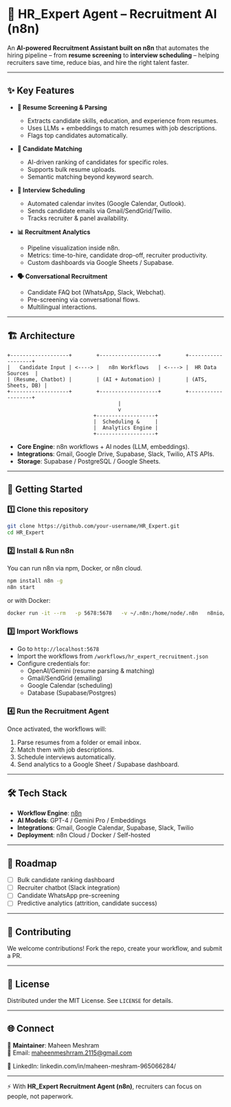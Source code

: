 # 🤖 HR_Expert Agent – Recruitment AI (n8n)  

An **AI-powered Recruitment Assistant built on n8n** that automates the hiring pipeline – from **resume screening** to **interview scheduling** – helping recruiters save time, reduce bias, and hire the right talent faster.  

---

## ✨ Key Features  

- **📂 Resume Screening & Parsing**  
  - Extracts candidate skills, education, and experience from resumes.  
  - Uses LLMs + embeddings to match resumes with job descriptions.  
  - Flags top candidates automatically.  

- **🎯 Candidate Matching**  
  - AI-driven ranking of candidates for specific roles.  
  - Supports bulk resume uploads.  
  - Semantic matching beyond keyword search.  

- **📅 Interview Scheduling**  
  - Automated calendar invites (Google Calendar, Outlook).  
  - Sends candidate emails via Gmail/SendGrid/Twilio.  
  - Tracks recruiter & panel availability.  

- **📊 Recruitment Analytics**  
  - Pipeline visualization inside n8n.  
  - Metrics: time-to-hire, candidate drop-off, recruiter productivity.  
  - Custom dashboards via Google Sheets / Supabase.  

- **🗣️ Conversational Recruitment**  
  - Candidate FAQ bot (WhatsApp, Slack, Webchat).  
  - Pre-screening via conversational flows.  
  - Multilingual interactions.  

---

## 🏗️ Architecture  

```
+-------------------+        +-------------------+        +-------------------+
|   Candidate Input | <----> |   n8n Workflows   | <----> |  HR Data Sources  |
| (Resume, Chatbot) |        | (AI + Automation) |        | (ATS, Sheets, DB) |
+-------------------+        +-------------------+        +-------------------+
                                    |
                                    v
                            +-------------------+
                            |  Scheduling &     |
                            |  Analytics Engine |
                            +-------------------+
```

- **Core Engine**: n8n workflows + AI nodes (LLM, embeddings).  
- **Integrations**: Gmail, Google Drive, Supabase, Slack, Twilio, ATS APIs.  
- **Storage**: Supabase / PostgreSQL / Google Sheets.  

---

## 🚀 Getting Started  

### 1️⃣ Clone this repository  
```bash
git clone https://github.com/your-username/HR_Expert.git
cd HR_Expert
```

### 2️⃣ Install & Run n8n  
You can run n8n via npm, Docker, or n8n cloud.  
```bash
npm install n8n -g
n8n start
```
or with Docker:  
```bash
docker run -it --rm   -p 5678:5678   -v ~/.n8n:/home/node/.n8n   n8nio/n8n
```

### 3️⃣ Import Workflows  
- Go to `http://localhost:5678`  
- Import the workflows from `/workflows/hr_expert_recruitment.json`  
- Configure credentials for:  
  - OpenAI/Gemini (resume parsing & matching)  
  - Gmail/SendGrid (emailing)  
  - Google Calendar (scheduling)  
  - Database (Supabase/Postgres)  

### 4️⃣ Run the Recruitment Agent  
Once activated, the workflows will:  
1. Parse resumes from a folder or email inbox.  
2. Match them with job descriptions.  
3. Schedule interviews automatically.  
4. Send analytics to a Google Sheet / Supabase dashboard.  

---

## 🛠️ Tech Stack  

- **Workflow Engine**: [n8n](https://n8n.io)  
- **AI Models**: GPT-4 / Gemini Pro / Embeddings  
- **Integrations**: Gmail, Google Calendar, Supabase, Slack, Twilio  
- **Deployment**: n8n Cloud / Docker / Self-hosted  

---

## 📌 Roadmap  

- [ ] Bulk candidate ranking dashboard  
- [ ] Recruiter chatbot (Slack integration)  
- [ ] Candidate WhatsApp pre-screening  
- [ ] Predictive analytics (attrition, candidate success)  

---

## 🤝 Contributing  

We welcome contributions! Fork the repo, create your workflow, and submit a PR.  

---

## 📄 License  

Distributed under the MIT License. See `LICENSE` for details.  

---

## 🌐 Connect  

👤 **Maintainer**: Maheen Meshram  
📧 Email: maheenmeshrram.2115@gmail.com 

💼 LinkedIn: linkedin.com/in/maheen-meshram-965066284/  
  

---

⚡ With **HR_Expert Recruitment Agent (n8n)**, recruiters can focus on people, not paperwork.  
